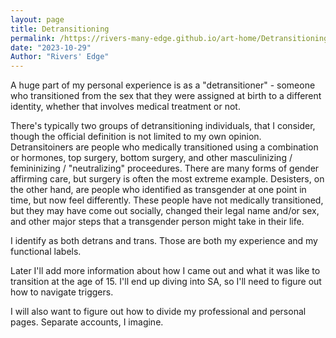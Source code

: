 ```yaml
---
layout: page
title: Detransitioning
permalink: /https://rivers-many-edge.github.io/art-home/Detransitioning
date: "2023-10-29"
Author: "Rivers' Edge"
---
```



A huge part of my personal experience is as a "detransitioner" - someone who transitioned from the sex that they were assigned at birth to a different identity, whether that involves medical treatment or not.

There's typically two groups of detransitioning individuals, that I consider, though the official definition is not limited to my own opinion. Detransitoiners are people who medically transitioned using a combination or hormones, top surgery, bottom surgery, and other masculinizing / femininizing / "neutralizing" proceedures. There are many forms of gender affirming care, but surgery is often the most extreme example. Desisters, on the other hand, are people who identified as transgender at one point in time, but now feel differently. These people have not medically transitioned, but they may have come out socially, changed their legal name and/or sex, and other major steps that a transgender person might take in their life.

I identify as both detrans and trans. Those are both my experience and my functional labels.

Later I'll add more information about how I came out and what it was like to transition at the age of 15. I'll end up diving into SA, so I'll need to figure out how to navigate triggers.

I will also want to figure out how to divide my professional and personal pages. Separate accounts, I imagine. 
